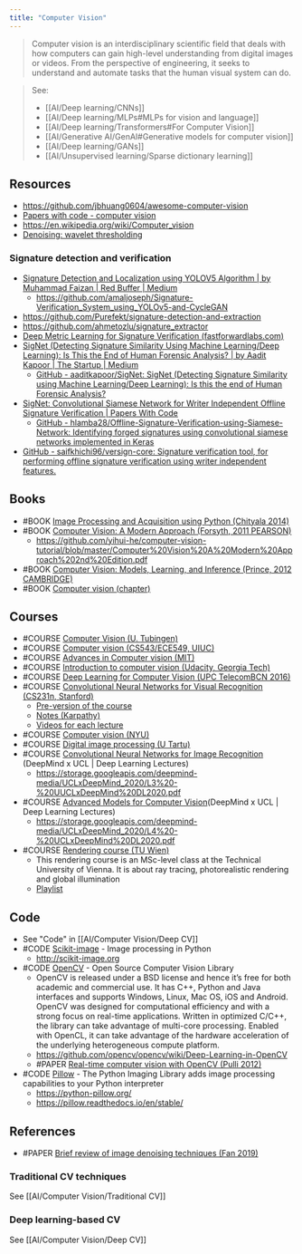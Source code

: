 ```yaml
---
title: "Computer Vision"
---
```


> Computer vision is an interdisciplinary scientific field that deals with how computers can gain high-level understanding from digital images or videos. From the perspective of engineering, it seeks to understand and automate tasks that the human visual system can do.

> See: 
> - [[AI/Deep learning/CNNs]]
> - [[AI/Deep learning/MLPs#MLPs for vision and language]]
> - [[AI/Deep learning/Transformers#For Computer Vision]]
> - [[AI/Generative AI/GenAI#Generative models for computer vision]]
> - [[AI/Deep learning/GANs]]
> - [[AI/Unsupervised learning/Sparse dictionary learning]]


## Resources
- https://github.com/jbhuang0604/awesome-computer-vision
- [Papers with code - computer vision](https://paperswithcode.com/area/computer-vision)
- https://en.wikipedia.org/wiki/Computer_vision
- [Denoising: wavelet thresholding](https://blancosilva.wordpress.com/teaching/mathematical-imaging/denoising-wavelet-thresholding/)

### Signature detection and verification
- [Signature Detection and Localization using YOLOV5 Algorithm | by Muhammad Faizan | Red Buffer | Medium](https://medium.com/red-buffer/signature-detection-and-localization-using-yolov5-algorithm-7176ed19fc8b)
	- https://github.com/amaljoseph/Signature-Verification_System_using_YOLOv5-and-CycleGAN
- https://github.com/Purefekt/signature-detection-and-extraction
- https://github.com/ahmetozlu/signature_extractor
- [Deep Metric Learning for Signature Verification (fastforwardlabs.com)](https://blog.fastforwardlabs.com/2021/06/09/deep-metric-learning-for-signature-verification.html)
- [SigNet (Detecting Signature Similarity Using Machine Learning/Deep Learning): Is This the End of Human Forensic Analysis? | by Aadit Kapoor | The Startup | Medium](https://medium.com/swlh/signet-detecting-signature-similarity-using-machine-learning-deep-learning-is-this-the-end-of-1a6bdc76b04b)
    - [GitHub - aaditkapoor/SigNet: SigNet (Detecting Signature Similarity using Machine Learning/Deep Learning): Is this the end of Human Forensic Analysis?](https://github.com/aaditkapoor/SigNet)
- [SigNet: Convolutional Siamese Network for Writer Independent Offline Signature Verification | Papers With Code](https://paperswithcode.com/paper/signet-convolutional-siamese-network-for)
    - [GitHub - hlamba28/Offline-Signature-Verification-using-Siamese-Network: Identifying forged signatures using convolutional siamese networks implemented in Keras](https://github.com/hlamba28/Offline-Signature-Verification-using-Siamese-Network)
- [GitHub - saifkhichi96/versign-core: Signature verification tool, for performing offline signature verification using writer independent features.](https://github.com/saifkhichi96/versign-core?tab=readme-ov-file)

## Books
- #BOOK [Image Processing and Acquisition using Python (Chityala 2014)](https://www.crcpress.com/Image-Processing-and-Acquisition-using-Python/Chityala-Pudipeddi/p/book/9781466583757)
- #BOOK [Computer Vision: A Modern Approach (Forsyth, 2011 PEARSON)](https://www.pearson.com/us/higher-education/program/Forsyth-Computer-Vision-A-Modern-Approach-2nd-Edition/PGM111082.html)
	- https://github.com/yihui-he/computer-vision-tutorial/blob/master/Computer%20Vision%20A%20Modern%20Approach%202nd%20Edition.pdf
- #BOOK [Computer Vision: Models, Learning, and Inference (Prince, 2012 CAMBRIDGE)](http://www.computervisionmodels.com/)
- #BOOK [Computer vision (chapter)](https://d2l.ai/chapter_computer-vision/index.html)

## Courses
- #COURSE [Computer Vision (U. Tubingen)](https://uni-tuebingen.de/fakultaeten/mathematisch-naturwissenschaftliche-fakultaet/fachbereiche/informatik/lehrstuehle/autonomous-vision/lectures/computer-vision/)
- #COURSE [Computer vision (CS543/ECE549, UIUC)](https://courses.engr.illinois.edu/cs543/sp2015/)
- #COURSE [Advances in Computer vision (MIT)](http://6.869.csail.mit.edu/fa18/)
- #COURSE [Introduction to computer vision (Udacity, Georgia Tech)](https://www.udacity.com/course/introduction-to-computer-vision--ud810)
- #COURSE [Deep Learning for Computer Vision (UPC TelecomBCN 2016)](http://imatge-upc.github.io/telecombcn-2016-dlcv/)
- #COURSE [Convolutional Neural Networks for Visual Recognition (CS231n, Stanford)](http://cs231n.github.io/)
	- [Pre-version of the course](http://karpathy.github.io/neuralnets/)
	- [Notes (Karpathy)](http://cs231n.github.io/)
	- [Videos for each lecture](https://www.youtube.com/playlist?list=PLkt2uSq6rBVctENoVBg1TpCC7OQi31AlC)
- #COURSE [Computer vision (NYU)](https://cs.nyu.edu/~fergus/teaching/vision/)
- #COURSE [Digital image processing (U Tartu)](https://sisu.ut.ee/dev/imageprocessing/avaleht)
- #COURSE [Convolutional Neural Networks for Image Recognition](https://www.youtube.com/watch?v=shVKhOmT0HE&list=PLqYmG7hTraZCDxZ44o4p3N5Anz3lLRVZF&index=3&t=1s) (DeepMind x UCL | Deep Learning Lectures)
	- https://storage.googleapis.com/deepmind-media/UCLxDeepMind_2020/L3%20-%20UUCLxDeepMind%20DL2020.pdf
- #COURSE [Advanced Models for Computer Vision](https://www.youtube.com/watch?v=_aUq7lmMfxo&list=PLqYmG7hTraZCDxZ44o4p3N5Anz3lLRVZF&index=4)(DeepMind x UCL | Deep Learning Lectures)
	- https://storage.googleapis.com/deepmind-media/UCLxDeepMind_2020/L4%20-%20UCLxDeepMind%20DL2020.pdf
- #COURSE [Rendering course (TU Wien)](https://users.cg.tuwien.ac.at/zsolnai/gfx/rendering-course/)
	- This rendering course is an MSc-level class at the Technical University of Vienna. It is about ray tracing, photorealistic rendering and global illumination
	- [Playlist](https://www.youtube.com/playlist?list=PLujxSBD-JXgnGmsn7gEyN28P1DnRZG7qi)

## Code
- See "Code" in [[AI/Computer Vision/Deep CV]]
- #CODE [Scikit-image](https://github.com/scikit-image/scikit-image) - Image processing in Python
	- http://scikit-image.org
- #CODE [OpenCV](https://opencv.org/) - Open Source Computer Vision Library
	- OpenCV is released under a BSD license and hence it’s free for both academic and commercial use. It has C++, Python and Java interfaces and supports Windows, Linux, Mac OS, iOS and Android. OpenCV was designed for computational efficiency and with a strong focus on real-time applications. Written in optimized C/C++, the library can take advantage of multi-core processing. Enabled with OpenCL, it can take advantage of the hardware acceleration of the underlying heterogeneous compute platform.
	- https://github.com/opencv/opencv/wiki/Deep-Learning-in-OpenCV
	- #PAPER [Real-time computer vision with OpenCV (Pulli 2012)](https://dl.acm.org/doi/10.1145/2184319.2184337)
- #CODE [Pillow](https://github.com/python-pillow/Pillow) - The Python Imaging Library adds image processing capabilities to your Python interpreter
	- https://python-pillow.org/
	- https://pillow.readthedocs.io/en/stable/
	
## References
- #PAPER [Brief review of image denoising techniques (Fan 2019)](https://vciba.springeropen.com/articles/10.1186/s42492-019-0016-7)

### Traditional CV techniques
See [[AI/Computer Vision/Traditional CV]]

### Deep learning-based CV
See [[AI/Computer Vision/Deep CV]]


